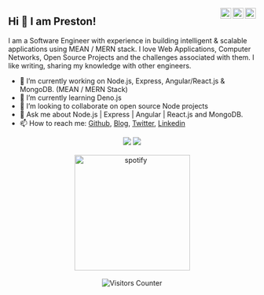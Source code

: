 <a href="https://twitter.com/prestuuu" target="_blank" rel="nofollow"><img align="right" alt="Pratik's Twitter" width="22px" src="https://cdn.jsdelivr.net/npm/simple-icons@v3/icons/twitter.svg" /></a><a href="https://www.linkedin.com/in/prestonrodz" target="_blank" rel="nofollow"><img align="right" alt="Pratik's Linkdein" width="22px" src="https://cdn.jsdelivr.net/npm/simple-icons@v3/icons/linkedin.svg" /></a><a href="https://www.instagram.com/preston.rodrix/" target="_blank" rel="nofollow"><img align="right" alt="Pratik's Insta" width="22px" src="https://cdn.jsdelivr.net/npm/simple-icons@v3/icons/instagram.svg" /></a>

## Hi 👋 I am Preston! 

I am a Software Engineer with experience in building intelligent & scalable applications using MEAN / MERN stack.
I love Web Applications, Computer Networks, Open Source Projects and the challenges associated with them.
I like writing, sharing my knowledge with other engineers.

- 🔭 I’m currently working on Node.js, Express, Angular/React.js & MongoDB. (MEAN / MERN Stack)
- 🌱 I’m currently learning Deno.js
- 👯 I’m looking to collaborate on open source Node projects 
- 💬 Ask me about Node.js | Express | Angular | React.js and MongoDB.
- 📫 How to reach me: [Github](https://github.com/prestonrodrixx), [Blog](), [Twitter](), [Linkedin]()


<p align = "center">
  <img src = "https://github-readme-stats.vercel.app/api?username=prestonrodrixx&show_icons=true&theme=tokyonight&line_height=27">
  <img src = "https://github-readme-stats.vercel.app/api/top-langs/?username=prestonrodrixx&hide=css,java,html&theme=tokyonight">
<br/>
<br/>

<img alt="spotify" width="235px" src="https://spotify-github-profile.vercel.app/api/view?uid=22q64qwebsonz3rkguc5a2sza&cover_image=false" />
<br/><br/>
<img src="https://visitor-badge.glitch.me/badge?page_id=prestonrodrixx.prestonrodrixx" alt="Visitors Counter">
</p>
